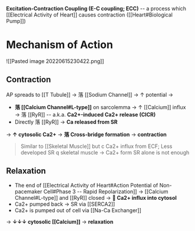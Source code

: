 **Excitation-Contraction Coupling (E-C coupling; ECC)** -- a process which [[Electrical Activity of Heart]] causes contraction ([[Heart#Biological Pump]])

# Mechanism of Action

![[Pasted image 20220615230422.png]]

## Contraction
AP spreads to [[T Tubule]] → 落 [[Sodium Channel]] → ↑ potential →
- **落 [[Calcium Channel#L-type]]** on sarcolemma → ↑ [[Calcium]] influx → 落 [[RyR]] -- a.k.a. **Ca2+-induced Ca2+ release (CICR)**
- Directly 落 [[RyR]] → **Ca released from SR**

→ **↑ cytosolic Ca2+** → **落 Cross-bridge formation** → **contraction**

> Similar to [[Skeletal Muscle]] but c Ca2+ influx from ECF; Less developed SR q skeletal muscle → Ca2+ form SR alone is not enough 

## Relaxation
- The end of [[Electrical Activity of Heart#Action Potential of Non-pacemaker Cell#Phase 3 -- Rapid Repolarization]] → [[Calcium Channel#L-type]] and [[RyR]] closed → ** Ca2+ influx into cytosol**
- Ca2+ pumped back → SR via [[SERCA2]]
- Ca2+ is pumped out of cell via [[Na-Ca Exchanger]]

→ **↓↓↓ cytosolic [[Calcium]]** → **relaxation**